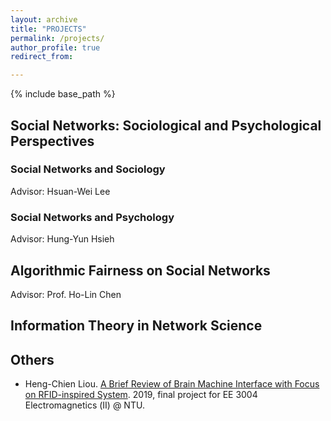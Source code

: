 ```yaml
---
layout: archive
title: "PROJECTS"
permalink: /projects/
author_profile: true
redirect_from:

---
```


{% include base_path %}



## Social Networks: Sociological and Psychological Perspectives

### Social Networks and Sociology
Advisor: Hsuan-Wei Lee

### Social Networks and Psychology
Advisor: Hung-Yun Hsieh



## Algorithmic Fairness on Social Networks

Advisor: Prof. Ho-Lin Chen

## Information Theory in Network Science


## Others 

* Heng-Chien Liou. [A Brief Review of Brain Machine Interface with Focus on RFID-inspired System](/files/BMI_20200516.pdf). 2019, final project for EE 3004 Electromagnetics (Ⅱ) @ NTU.
